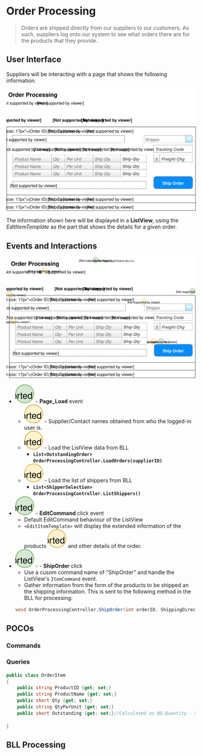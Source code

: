 # Order Processing

> Orders are shipped directly from our suppliers to our customers. As such, suppliers log onto our system to see what orders there are for the products that they provide.

## User Interface

Suppliers will be interacting with a page that shows the following information.

![Mockup](./Shipping-Orders.svg)

The information shown here will be displayed in a **ListView**, using the *EditItemTemplate* as the part that shows the details for a given order.

## Events and Interactions

![Plan](./Shipping-Orders-Annotated.svg)
- ![](1.svg) - **Page_Load** event
    - ![](A.svg) - Supplier/Contact names obtained from who the logged-in user is.
    - ![](B.svg) - Load the ListView data from BLL
        - **`List<OutstandingOrder> OrderProcessingController.LoadOrders(supplierID)`**
    - ![](C.svg) - Load the list of shippers from BLL
        - **`List<ShipperSelection> OrderProcessingController.ListShippers()`**
- ![](2.svg) - **EditCommand** click event
    - Default EditCommand behaviour of the ListView
    - `<EditItemTemplate>` will display the extended information of the products ![](D.svg) and other details of the order.
- ![](3.svg) - - **ShipOrder** click
    - Use a cusom command name of "ShipOrder" and handle the ListView's `ItemCommand` event.
    - Gather information from the form of the products to be shipped an the shipping information.  This is sent to the following method in the BLL for processing:
    ```csharp
    void OrderProcessingController.ShipOrder(int orderID, ShippingDirections shipping, List<OrderItem> items)
    ```
 
## POCOs

### Commands

### Queries

```csharp
public class OrderItem
{
    public string ProductID {get; set;}
    public string ProductName {get; set;}
    public short Qty {get; set;}
    public string QtyPerUnit {get; set;}
    public short Outstanding {get; set;}//Calculated as OD.Quantity - Sum

}
```

## BLL Processing

